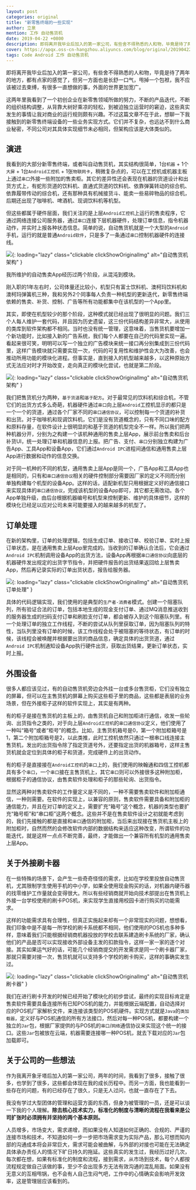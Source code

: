 ```yaml
---
layout: post
categories: original
title: "新零售终端的一些实现"
author: 立泉
mention: 工作 自动售货机
date: 2019-04-22 +0800
description: 即将离开我毕业后加入的第一家公司，有些舍不得熟悉的人和物，毕竟是待了两年的地方，都有点家的感觉了，但另一方面也是长舒一口气，甩掉一个包袱，我不应该被过去束缚，有很多一直想做的事，外面的世界更加宽广。
cover: https://apqx.oss-cn-hangzhou.aliyuncs.com/blog/original/20190422/zongs_app_old_thumb.jpg
tags: Code Android 工作 自动售货机
---
```


即将离开我毕业后加入的第一家公司，有些舍不得熟悉的人和物，毕竟是待了两年的地方，都有点家的感觉了，但另一方面也是长舒一口气，甩掉一个包袱，我不应该被过去束缚，有很多一直想做的事，外面的世界更加宽广。

这两年里我看到了一个初创企业在新零售领域所做的努力，不断的产品迭代，不断的组织结构调整，从背靠大树好乘凉的轻松，到被迫独立运营时的窘迫，这些真实发生的事情让我对商业的运行规则颇有兴趣。不过这篇文章不在于此，想聊一下我接触到的新零售终端设备的一些业务实现方式。它们并不复杂，也远达不到什么商业秘密，不同公司对其具体实现细节未必相同，但架构应该是大体类似的。

## 演进

我看到的大部分新零售终端，或者叫自动售货机，其实结构很简单，1台`机器` + 1个`大屏` + 1台`Android工控机` + 1张`物联网卡`，稍微复杂点的，可以在工控机或机器主板上通过`串口`外接一些附加的售卖柜。其它的差异性还会表现在机器的货道设计和出货方式上，有蛇形货道的饮料机、直通式货道的饮料机、依靠弹簧转动的综合机、依靠履带传动的综合机，还有那种具有机械接货斗、能卖一些易碎物品的综合机，后期还出现了咖啡机、啤酒机、现调饮料机等机型。

但这些都属于硬件层面，我们关注的是上层`Android工控机`上运行的售卖程序，它通过网络连接公司服务器，通过`串口`连接下层机器硬件，处理订单信息，指令机器动作，并实时上报各种状态信息。简单的说，自动售货机就是一个大型的`Android`手机，运行的就是普通`Android软件`，只是多了一条通过`串口`控制机器硬件的连接线。


![](https://apqx.oss-cn-hangzhou.aliyuncs.com/blog/original/20190422/zongs_app_old_thumb.jpg){: loading="lazy" class="clickable clickShowOriginalImg" alt="自动售货机 架构" }

我所维护的自动售卖App经历过两个阶段，从混沌到模块。

刚入职的1年左右时，公司体量还比较小，机型只有富士饮料机、澳柯玛饮料机和澳柯玛弹簧机三种，我和另外2个同事每人负责一种机型的更新迭代，新零售终端依赖的售卖、补货、控制、广告等所有功能都集中在该机型的一个App里。

其实，即使在机型较少的那个阶段，这种模式就已经出现了很明显的问题。我们三个人每人维护一套代码，并且因为历史遗留，这三份代码结构差异非常大，从使用的类库到软件架构都不相同。当时也没有统一管理，这意味着，当售货机要增加一个新功能时，比如接入新的广告系统，我们每个人都要在自己的代码里实现一遍。看起来很可笑，明明可以写一个独立的广告模块来统一接口再分别集成到三份代码里，这样广告模块就只需要实现一次，代码的可复用性和维护性会大为改善，也会推动所用功能的模块化进程。但事实是，直到接入的机型越来越多，以这种原始方式无法应对时才开始改变，走向真正的模块化尝试，也就是第二阶段。

![](https://apqx.oss-cn-hangzhou.aliyuncs.com/blog/original/20190422/zongs_app_new_thumb.jpg){: loading="lazy" class="clickable clickShowOriginalImg" alt="自动售货机 架构" }

我们把售货机分为两种，`基于货道`和`基于配方`。对于最常见的饮料机和综合机，不管它们的出货方式多么奇葩，机器硬件通过`串口`向上层`Android`工控机显示的都只是一个一个的货道，通过各个厂家不同的`串口通信协议`，可以控制每一个货道的补货和出货。对于咖啡机和现调饮料机，它们是没有货道概念的，只有不同口味的配方和原料存量，在软件设计上很明显的和基于货道的机型完全不一样。所以我们把两种机器分开，分别为之构建一个该机种通用的售卖上层App，展示前台售卖和后台补货UI，统一处理订单和机器信息的上报。把广告、支付、`串口`分别独立构建为广告App、工具App和设备App，它们通过`Android IPC`进程间通信和通用售卖上层App进行数据和动作的信息交换。

对于同一机种的不同的机型，通用售卖上层App是同一个，广告App和工具App也是相同的，只有和`串口通信协议`相关的硬件控制部分需要因厂家的定义不同而分别单独构建每个机型的设备App。这样的话，适配新机型只用根据定义好的通信接口来实现具体的`串口通信协议`，完成该机型的设备App即可，其它都无需改动。各个App单独升级，由后台根据机器编号和机型来控制更新、维护的具体细节，这样的模块化已经足以应对公司未来可能要接入的越来越多的机型了。

## 订单处理

在新的架构里，订单的处理逻辑，包括生成订单、接收订单、校验订单、实时上报订单状态，是在通用售卖上层App里完成的。当收到的订单确认合法后，它会通过`Android IPC`机制调用设备App的出货方法，设备App再根据`串口通信协议`向底层的机器硬件发出规定的出货字节指令，并把硬件报告的出货结果返回给上层售卖App，然后再记录实际的订单出货状态，报告给服务器。

![](https://apqx.oss-cn-hangzhou.aliyuncs.com/blog/original/20190422/zongs_order_thumb.jpg){: loading="lazy" class="clickable clickShowOriginalImg" alt="自动售货机 订单处理" }

具体的代码逻辑实现，我们使用的是典型的`生产者-消费者`模式。创建一个阻塞队列，所有验证合法的订单，包括本地生成的现金支付订单、通过MQ消息推送收到的服务器生成的扫码支付订单和刷脸支付订单，都会被存入到这个阻塞队列里。有一个处理订单的独立工作线程，不断的尝试从队列里获取订单，因为阻塞队列的特性，当队列里没有订单的时候，该工作线程会处于被阻塞的等待状态，有订单的时候，该线程会被唤醒并根据要出货的商品信息，确定具体的出货货道，通过`Android IPC`机制通知设备App执行硬件出货，获取出货结果，更新订单状态，实时上报。

## 外围设备

很多人都应该见过，有的自动售货机旁边会外挂一台或多台售货柜，它们没有独立的屏幕，但可以在主售货机的屏幕上购买这些柜子里的商品，这些都是表层的业务场景，但在外接柜子这样的软件实现上，其实是有两种。

有的柜子是接在售货机的主板上的，由售货机自己和附加柜进行通信，收发一些轮询、出货指令之类的，对于向上层`Android工控机`的`串口通信协议`定义，他们使用了一种叫“箱号”或者“柜号”的概念。比如，主售货机箱号是0，第一个附加柜箱号是1，第二个附加柜箱号是2，以此类推，此时工控机依然只通过一根串口线连接主售货机，发出的出货指令除了指定货道号外，还要指定出货的机器箱号，这样主售货机就会定位到具体的柜子和货道，完成硬件上的出货动作。

有的柜子是直接接在`Android工控机`的`串口`上的，我们使用的映翰通和四信工控机都具有多个`串口`，一个`串口`接在主售货机上，其它`串口`则可以外接很多这种附加柜，根据柜子的通信协议，由售卖软件处理和柜子的那些轮询、出货指令。

显然这两种对售卖软件的工作量定义是不同的，一种不需要售卖软件和附加柜通信，一种则需要。在软件的实现上，以兼容的原则，售卖软件需要具备和附加柜的通信能力，并且在对订单的定义上，需要扩充“箱号”这个概念，机器的类型也要扩充“箱号柜”和“串口柜”这两个概念。这些并不是在售卖软件设计之初就能考虑到的，我们先接触的都是直接和`串口`通信的附加柜，当后来出现接在售货机主板上的附加柜时，自然而然的会修改软件内部的数据结构来适应这种改变，所谓软件的功能迭代，就是这样一点点不断完善，最终，才能做出一个兼容所有机型的通用售卖上层App。

## 关于外接刷卡器

在一些特殊的场景下，会产生一些奇奇怪怪的需求，比如在学校里投放自动售货机，尤其限制学生使用手机的中小学，如果全使用现金购买的话，对机器内硬币器的找零维护工作量就会变得很大。所以有些经销商就开始向技术部提出在售货机上外接一台学校使用的刷卡POS机，来实现学生直接用校园卡进行购买的功能需求。

这样的功能需求具有合理性，但真正实施起来却有一个非常现实的问题，想想看，我们印象中是不是每一所学校的刷卡系统都不相同，他们使用的POS机也多种多样，意味着我们只能根据经销商机器投放的学校去联系建造刷卡系统的厂家，确认他们的产品是否可以实现接收外部设备主发的扣款指令，这样一家一家的逐个对接。其实如果运气好的话，可能几个经销商提交的开发需求是同一个刷卡器厂家，那就只需要对接一次，售货机就可以支持多个学校的刷卡购买，这样的事确实发生过。

![](https://apqx.oss-cn-hangzhou.aliyuncs.com/blog/original/20190422/zongs_card_thumb.jpg){: loading="lazy" class="clickable clickShowOriginalImg" alt="自动售货机 刷卡器" }

我们在进行刷卡开发的时候已经开始了模块化的初步尝试，最终的实现目标肯定是售卖软件需要具备连接所有已知POS机的能力，并能根据云端配置，自动选择对应的POS机厂家解析文件，来连接该类型的POS机硬件。实现方式就是`Java`的`类加载器`，定义好与POS机通信的所有方法接口，然后对每一种POS机，都要构建一个独立的`Jar`包，根据厂家提供的与POS机的`串口`/`网络`通信协议来实现这个统一的接口。这些`Jar`包被放在云端，机器需要连接哪一种POS机，就去下载对应的`Jar`包加载即可。

## 关于公司的一些想法

作为我离开象牙塔后加入的第一家公司，两年的时间，我看到了很多，接触了很多，也学到了很多，这些都会体现在我的成长历程中。而另一方面，我也能看到一些存在的问题，有的已经存在了很久，只是无人过问，也就一直存在了下去。

我没有学过大型团体的管理和运营方面的东西，但身为被管理的一员，还是可以谈一下我的个人理解。**除去核心技术实力，标准化的制度与清晰的流程在我看来是公司扩张时必须拥有并坚持的两个基本原则。**

人员增多，市场变大，需求递增，而如果没有人知道如何正确的、合规的、严谨的连接市场和技术，不知道如何一步一步把市场需求变为实际产品，那么可想而知内部的沟通成本将会非常巨大，需求可能会被曲解，与外部的对接也可能在无法确定具体承办责任人的情况下旷日持久的拖延。这些真实的发生过，我经历过好几次，每次都在想，如果有标准化的制度和流程，接到需求，从市场到技术，每个人都按流程规定做自己该做的事，至少不会出现多方无法有效沟通的混乱局面。如果没有无意义的互相甩锅，也不会有人自己生闷气吧，工作中的心情确实会影响开发效率，这是管理层应该看到的。